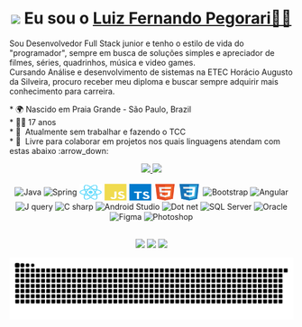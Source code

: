 <div>
  
  <h1 align="center">
    <img src="https://raw.githubusercontent.com/alexnaiman/alexnaiman/master/resources/welcomeglitch.gif"</img>
    Eu sou o 
    <a href="https://github.com/luizfernandope">Luiz Fernando Pegorari🗿🍷</a>
  </h1>
  
  <p>
    Sou Desenvolvedor Full Stack junior e tenho o estilo de vida do "programador", sempre em busca de soluções simples e apreciador de filmes, séries, quadrinhos, música e video games.<br>
    Cursando Análise e desenvolvimento de sistemas na ETEC Horácio Augusto da Silveira, procuro receber meu diploma e buscar sempre adquirir mais conhecimento para carreira.
  </p>
  
<p>
* 🌍  Nascido em Praia Grande - São Paulo, Brazil <br>
* 👶🏻  17 anos<br>
<!-- * 🖥️  Veja meu portifólio <a href="#">coming soon</a><br> -->
* 🚀  Atualmente sem trabalhar e fazendo o TCC<br>
* 🤝  Livre para colaborar em projetos nos quais linguagens atendam com estas abaixo :arrow_down:<br>
</p>
  
</div>

<div align="center">
  <a href="https://github.com/luizfernandope">
    <img height="150em" src="https://github-readme-stats.vercel.app/api?username=luizfernandope&count_private=true&include_all_commits=true&show_icons=true&theme=dark&hide_border=false&show_owner=true"/>
    <img height="150em" src="https://github-readme-stats.vercel.app/api/top-langs/?username=luizfernandope&theme=dark&hide_border=false&&layout=compact"/>
  </a>
</div>

<div align="center" valign="top"><br>
  <img align="center" alt="Java" height="30" src="https://raw.githubusercontent.com/danielcranney/readme-generator/main/public/icons/skills/java-colored.svg" alt="Java" />
  <img align="center" alt="Spring" height="30" width="40" src="https://cdn.jsdelivr.net/gh/devicons/devicon/icons/spring/spring-original.svg">
  <img align="center" alt="React" height="30" width="40" src="https://raw.githubusercontent.com/devicons/devicon/master/icons/react/react-original.svg">
  <img align="center" alt="Js" height="30" width="40" src="https://raw.githubusercontent.com/devicons/devicon/master/icons/javascript/javascript-plain.svg">
  <img align="center" alt="Js" height="30" width="40" src="https://raw.githubusercontent.com/devicons/devicon/master/icons/typescript/typescript-plain.svg">
  <img align="center" alt="HTML" height="30" width="40" src="https://raw.githubusercontent.com/devicons/devicon/master/icons/html5/html5-original.svg">
  <img align="center" alt="CSS" height="30" width="40" src="https://raw.githubusercontent.com/devicons/devicon/master/icons/css3/css3-original.svg">
  <img align="center" alt="Bootstrap" width="30" height="40" src="https://cdn.jsdelivr.net/gh/devicons/devicon/icons/bootstrap/bootstrap-original-wordmark.svg" />
  <img align="center" alt="Angular" height="30" width="40" src="https://raw.githubusercontent.com/danielcranney/readme-generator/main/public/icons/skills/angularjs-colored.svg"/>
  <img align="center" alt="J query" height="30" src="https://raw.githubusercontent.com/danielcranney/readme-generator/main/public/icons/skills/jquery-colored.svg" alt="JQuery" />
  <img align="center" alt="C sharp" height="30" src="https://img.icons8.com/color/48/000000/c-sharp-logo.png">
  <img align="center" alt="Android Studio" height="30" width="40" src="https://cdn.jsdelivr.net/gh/devicons/devicon/icons/androidstudio/androidstudio-original.svg">
  <img align="center" alt="Dot net" height="30" src="https://raw.githubusercontent.com/danielcranney/readme-generator/main/public/icons/skills/dot-net-colored.svg" alt=".NET" />
  <img align="center" alt="SQL Server" height="30" width="40" src="https://img.icons8.com/color/48/000000/microsoft-sql-server.png">
  <img align="center" alt="Oracle" height="30" width="40" src="https://cdn.jsdelivr.net/gh/devicons/devicon/icons/oracle/oracle-original.svg">
  <img align="center" alt="Figma" height="30" width="40" src="https://cdn.jsdelivr.net/gh/devicons/devicon/icons/figma/figma-original.svg">
  <img align="center" alt="Photoshop" height="30" width="40" src="https://raw.githubusercontent.com/danielcranney/readme-generator/main/public/icons/skills/photoshop-colored-dark.svg"/>
</div><br>

<div align="center">
  
  <a href="https://www.instagram.com/luizlf.jpg/" target="_blank"><img height="30" src="https://img.shields.io/badge/-Instagram-%23E4405F?style=for-the-badge&logo=instagram&logoColor=white" target="_blank"></a>
  <a href="https://www.linkedin.com/in/luiz-fernando-pegorari-78b853225/" target="_blank"><img height="30" src="https://img.shields.io/badge/-LinkedIn-%230077B5?style=for-the-badge&logo=linkedin&logoColor=white" target="_blank"></a> 
  <a href="mailto:luizevanda12345@gmail.com"><img height="30" src="https://img.shields.io/badge/-Gmail-%23333?style=for-the-badge&logo=gmail&logoColor=white" target="_blank"></a>
</div>

<div align="center">

  ![Snake animation](https://github.com/luizfernandope/luizfernandope/blob/output/github-contribution-grid-snake.svg)
  
</div>
